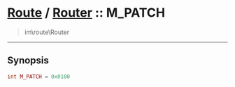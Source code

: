 # [Route](route.md) / [Router](route-Router.md) :: M_PATCH
 > im\route\Router
____

## Synopsis
```php
int M_PATCH = 0x0100
```
